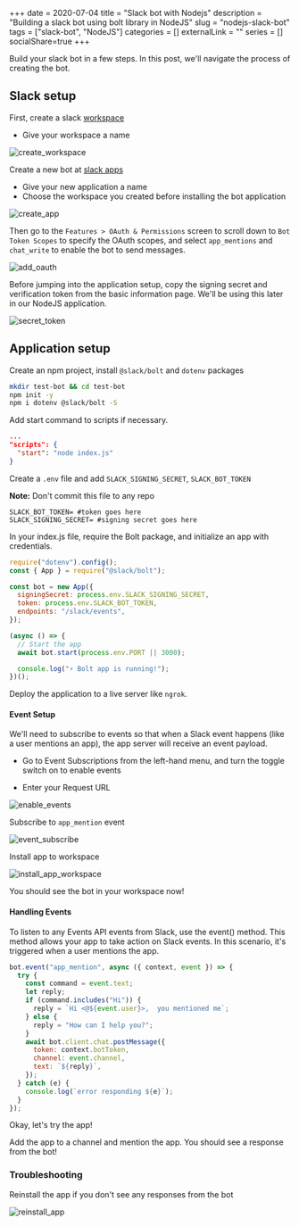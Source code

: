 +++ 
date = 2020-07-04
title = "Slack bot with Nodejs"
description = "Building a slack bot using bolt library in NodeJS"
slug = "nodejs-slack-bot" 
tags = ["slack-bot", "NodeJS"]
categories = []
externalLink = ""
series = []
socialShare=true
+++

Build your slack bot in a few steps. In this post, we'll navigate the process of creating the bot.

## Slack setup

First, create a slack [workspace](https://slack.com/intl/en-ng/create#email)

- Give your workspace a name

![create_workspace](create_workspace.png)

Create a new bot at [slack apps](https://api.slack.com/apps)

- Give your new application a name
- Choose the workspace you created before installing the bot application

![create_app](create_app.png)

Then go to the `Features > OAuth & Permissions` screen to scroll down to `Bot Token Scopes` to specify the OAuth scopes, and select `app_mentions` and `chat_write` to enable the bot to send messages.

![add_oauth](add_oauth.png)

Before jumping into the application setup, copy the signing secret and verification token from the basic information page. We'll be using this later in our NodeJS application.

![secret_token](secret_token.png)

## Application setup

Create an npm project, install `@slack/bolt` and `dotenv` packages

```bash
mkdir test-bot && cd test-bot
npm init -y
npm i dotenv @slack/bolt -S
```

Add start command to scripts if necessary.

```json
...
"scripts": {
  "start": "node index.js"
}
```

Create a `.env` file and add `SLACK_SIGNING_SECRET`, `SLACK_BOT_TOKEN`

**Note:** Don't commit this file to any repo

```env
SLACK_BOT_TOKEN= #token goes here
SLACK_SIGNING_SECRET= #signing secret goes here
```

In your index.js file, require the Bolt package, and initialize an app with credentials.

```javascript
require("dotenv").config();
const { App } = require("@slack/bolt");

const bot = new App({
  signingSecret: process.env.SLACK_SIGNING_SECRET,
  token: process.env.SLACK_BOT_TOKEN,
  endpoints: "/slack/events",
});

(async () => {
  // Start the app
  await bot.start(process.env.PORT || 3000);

  console.log("⚡️ Bolt app is running!");
})();
```

Deploy the application to a live server like `ngrok`.

#### Event Setup

We'll need to subscribe to events so that when a Slack event happens (like a user mentions an app), the app server will receive an event payload.

- Go to Event Subscriptions from the left-hand menu, and turn the toggle switch on to enable events

- Enter your Request URL

![enable_events](enable_events.png)

Subscribe to `app_mention` event

![event_subscribe](event_subscribe.png)

Install app to workspace

![install_app_workspace](install_app_workspace.png)

You should see the bot in your workspace now!

#### Handling Events

To listen to any Events API events from Slack, use the event() method. This method allows your app to take action on Slack events. In this scenario, it's triggered when a user mentions the app.

```javascript
bot.event("app_mention", async ({ context, event }) => {
  try {
    const command = event.text;
    let reply;
    if (command.includes("Hi")) {
      reply = `Hi <@${event.user}>,  you mentioned me`;
    } else {
      reply = "How can I help you?";
    }
    await bot.client.chat.postMessage({
      token: context.botToken,
      channel: event.channel,
      text: `${reply}`,
    });
  } catch (e) {
    console.log(`error responding ${e}`);
  }
});
```

Okay, let's try the app!

Add the app to a channel and mention the app. You should see a response from the bot!

### Troubleshooting

Reinstall the app if you don't see any responses from the bot

![reinstall_app](reinstall_app.png)
